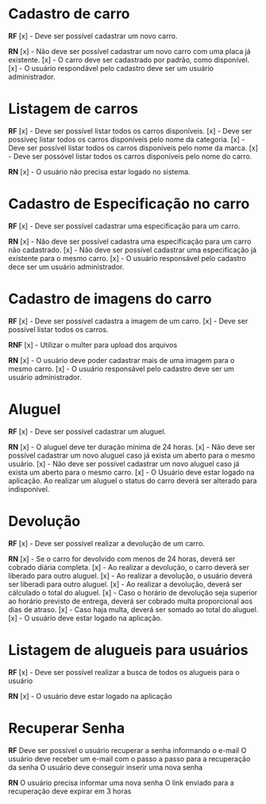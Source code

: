 # Cadastro de carro
**RF**
[x] - Deve ser possível cadastrar um novo carro.

**RN**
[x] - Não deve ser possível cadastrar um novo carro com uma placa já existente.
[x] - O carro deve ser cadastrado por padrão, como disponível.
[x] - O usuário respondável pelo cadastro deve ser um usuário administrador.

# Listagem de carros
**RF**
[x] - Deve ser possível listar todos os carros disponíveis.
[x] - Deve ser possíveç listar todos os carros disponíveis pelo nome da categoria.
[x] - Deve ser possível listar todos os carros disponíveis pelo nome da marca.
[x] - Deve ser possóvel listar todos os carros disponíveis pelo nome do carro.

**RN**
[x] - O usuário não precisa estar logado no sistema.

# Cadastro de Especificação no carro
**RF**
[x] - Deve ser possível cadastrar uma especificação para um carro.


**RN**
[x] - Não deve ser possível cadastra uma especificação para um carro não cadastrado.
[x] - Não deve ser possível cadastrar uma especificação já existente para o mesmo carro.
[x] - O usuário responsável pelo cadastro dece ser um usuário administrador.


# Cadastro de imagens do carro
**RF**
[x] - Deve ser possível cadastra a imagem de um carro.
[x] - Deve ser possível listar todos os carros.

**RNF**
[x] - Utilizar o multer para upload dos arquivos

**RN**
[x] - O usuário deve poder cadastrar mais de uma imagem para o mesmo carro.
[x] - O usuário responsável pelo cadastro deve ser um usuário administrador.


# Aluguel
**RF**
[x] - Deve ser possível cadastrar um aluguel.

**RN**
[x] - O aluguel deve ter duração mínima de 24 horas.
[x] - Não deve ser possível cadastrar um novo aluguel caso já exista um aberto para o mesmo usuário.
[x] - Não deve ser possível cadastrar um novo aluguel caso já exista um aberto para o mesmo carro.
[x] - O Usuário deve estar logado na aplicação.
Ao realizar um aluguel o status do carro deverá ser alterado para indisponível.


# Devolução
**RF**
[x] - Deve ser possível realizar a devolução de um carro.

**RN**
[x] - Se o carro for devolvido com menos de 24 horas, deverá ser cobrado diária completa.
[x] - Ao realizar a devolução, o carro deverá ser liberado para outro aluguel.
[x] - Ao realizar a devolução, o usuário deverá ser liberadi para outro aluguel.
[x] - Ao realizar a devolução, deverá ser cálculado o total do aluguel.
[x] - Caso o horário de devolução seja superior ao horário previsto de entrega, deverá ser cobrado multa proporcional aos dias de atraso.
[x] - Caso haja multa, deverá ser somado ao total do aluguel.
[x] - O usuário deve estar logado na aplicação.


# Listagem de alugueis para usuários
**RF**
[x] - Deve ser possível realizar a busca de todos os alugueis para o usuário

**RN**
[x] - O usuário deve estar logado na aplicação


# Recuperar Senha
**RF**
Deve ser possível o usuário recuperar a senha informando o e-mail
O usuário deve receber um e-mail com o passo a passo para a recuperação da senha
O usuário deve conseguir inserir uma nova senha

**RN**
O usuário precisa informar uma nova senha
O link enviado para a recuperação deve expirar em 3 horas